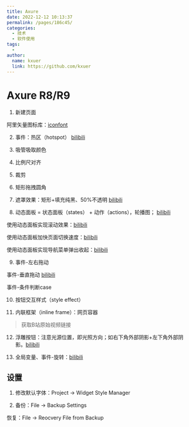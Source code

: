 ```yaml
---
title: Axure
date: 2022-12-12 10:13:37
permalink: /pages/186c45/
categories:
  - 技术
  - 软件使用
tags:
  - 
author: 
  name: kxuer
  link: https://github.com/kxuer
---
```


# Axure R8/R9

1. 新建页面

阿里矢量图标库：[iconfont](https://www.iconfont.cn/)

2. 事件：热区（hotspot）    [bilibili](https://www.bilibili.com/video/BV1Yx411f7d6/?p=3)

3. 吸管吸取颜色

4. 比例尺对齐

5. 裁剪

6. 矩形拖拽圆角

7. 遮罩效果：矩形+填充纯黑、50%不透明       [bilibili](https://www.bilibili.com/video/BV1Yx411f7d6/?p=3)

8. 动态面板 = 状态面板（states） + 动作（actions），轮播图；  [bilibili](https://www.bilibili.com/video/BV1Yx411f7d6/?p=9)

使用动态面板实现滚动效果：[bilibili](https://www.bilibili.com/video/BV1Yx411f7d6/?p=17)

使用动态面板加快页面切换速度：[bilibili](https://www.bilibili.com/video/BV1Yx411f7d6/?p=21)

使用动态面板实现导航菜单弹出收起：[bilibili](https://www.bilibili.com/video/BV1Yx411f7d6/?p=22)

9. 事件-左右拖动

事件-垂直拖动  [bilibili](https://www.bilibili.com/video/BV1Yx411f7d6/?p=10)

事件-条件判断case

10. 按钮交互样式（style effect）

11. 内联框架（inline frame）：网页容器
> 获取B站原始视频链接

12. 浮雕按钮：注意光源位置，即光照方向；如右下角外部阴影+左下角外部阴影。[bilibili](https://www.bilibili.com/video/BV1Yx411f7d6/?p=16)

13. 全局变量、事件-旋转：[bilibili](https://www.bilibili.com/video/BV1Yx411f7d6/?p=18)



## 设置

1. 修改默认字体：Project -> Widget Style Manager

2. 备份：File -> Backup Settings

恢复：File -> Reocvery File from Backup
